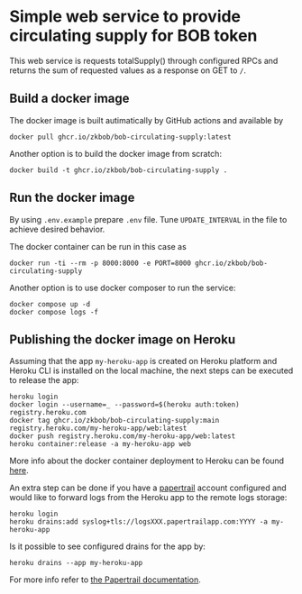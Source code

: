 Simple web service to provide circulating supply for BOB token
====

This web service is requests totalSupply() through configured RPCs and returns the sum of requested values as a response on GET to `/`.

## Build a docker image

The docker image is built autimatically by GitHub actions and available by

```
docker pull ghcr.io/zkbob/bob-circulating-supply:latest
```

Another option is to build the docker image from scratch:

```
docker build -t ghcr.io/zkbob/bob-circulating-supply .
```

## Run the docker image

By using `.env.example` prepare `.env` file. Tune `UPDATE_INTERVAL` in the file to achieve desired behavior.

The docker container can be run in this case as

```
docker run -ti --rm -p 8000:8000 -e PORT=8000 ghcr.io/zkbob/bob-circulating-supply
```

Another option is to use docker composer to run the service:

```
docker compose up -d
docker compose logs -f
```

## Publishing the docker image on Heroku

Assuming that the app `my-heroku-app` is created on Heroku platform and Heroku CLI is installed on the local machine, the next steps can be executed to release the app:

```
heroku login
docker login --username=_ --password=$(heroku auth:token) registry.heroku.com
docker tag ghcr.io/zkbob/bob-circulating-supply:main registry.heroku.com/my-heroku-app/web:latest
docker push registry.heroku.com/my-heroku-app/web:latest
heroku container:release -a my-heroku-app web
```

More info about the docker container deployment to Heroku can be found [here](https://devcenter.heroku.com/articles/container-registry-and-runtime#logging-in-to-the-registry).

An extra step can be done if you have a [papertrail](https://papertrailapp.com/) account configured and would like to forward logs from the Heroku app to the remote logs storage:

```
heroku login
heroku drains:add syslog+tls://logsXXX.papertrailapp.com:YYYY -a my-heroku-app
```

Is it possible to see configured drains for the app by:

```
heroku drains --app my-heroku-app
```

For more info refer to [the Papertrail documentation](https://www.papertrail.com/help/heroku/).

